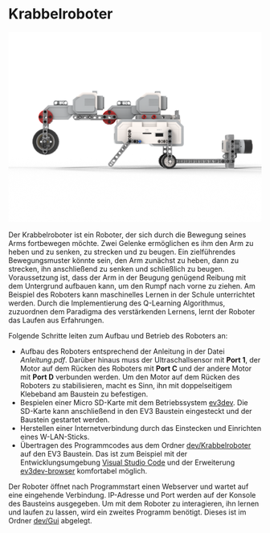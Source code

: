 # Krabbelroboter

![Krabbelroboter](https://github.com/jlaumeyer/Krabbelroboter/blob/main/material/Medien/rendered_2.png)

Der Krabbelroboter ist ein Roboter, der sich durch die Bewegung seines Arms fortbewegen möchte. Zwei Gelenke ermöglichen es ihm den Arm zu heben und zu senken, zu strecken und zu beugen. Ein zielführendes Bewegungsmuster könnte sein, den Arm zunächst zu heben, dann zu strecken, ihn anschließend zu senken und schließlich zu beugen. Voraussetzung ist, dass der Arm in der Beugung genügend Reibung mit dem Untergrund aufbauen kann, um den Rumpf nach vorne zu ziehen. Am Beispiel des Roboters kann maschinelles Lernen in der Schule unterrichtet werden. Durch die Implementierung des Q-Learning Algorithmus, zuzuordnen dem Paradigma des verstärkenden Lernens, lernt der Roboter das Laufen aus Erfahrungen.

Folgende Schritte leiten zum Aufbau und Betrieb des Roboters an:
+ Aufbau des Roboters entsprechend der Anleitung in der Datei *Anleitung.pdf*. Darüber hinaus muss der Ultraschallsensor mit **Port 1**, der Motor auf dem Rücken des Roboters mit **Port C** und der andere Motor mit **Port D** verbunden werden. Um den Motor auf dem Rücken des Roboters zu stabilisieren, macht es Sinn, ihn mit doppelseitigem Klebeband am Baustein zu befestigen.
+ Bespielen einer Micro SD-Karte mit dem Betriebssystem [ev3dev](https://www.ev3dev.org/). Die SD-Karte kann anschließend in den EV3 Baustein eingesteckt und der Baustein gestartet werden.
+ Herstellen einer Internetverbindung durch das Einstecken und Einrichten eines W-LAN-Sticks.
+ Übertragen des Programmcodes aus dem Ordner [dev/Krabbelroboter](dev/Krabbelroboter) auf den EV3 Baustein. Das ist zum Beispiel mit der Entwicklungsumgebung [Visual Studio Code](https://code.visualstudio.com/) und der Erweiterung [ev3dev-browser](https://marketplace.visualstudio.com/items?itemName=ev3dev.ev3dev-browser) komfortabel möglich.

Der Roboter öffnet nach Programmstart einen Webserver und wartet auf eine eingehende Verbindung. IP-Adresse und Port werden auf der Konsole des Bausteins ausgegeben. Um mit dem Roboter zu interagieren, ihn lernen und laufen zu lassen, wird ein zweites Programm benötigt. Dieses ist im Ordner [dev/Gui](dev/Gui) abgelegt.
